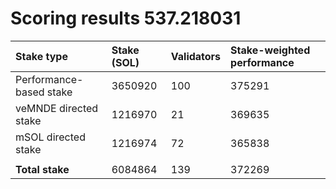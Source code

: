 # Scoring results 537.218031

| Stake type              | Stake (SOL) | Validators | Stake-weighted performance |
|:------------------------|:------------|:-----------|:---------------------------|
| Performance-based stake | 3650920     | 100        | 375291                     |
| veMNDE directed stake   | 1216970     | 21         | 369635                     |
| mSOL directed stake     | 1216974     | 72         | 365838                     |
|                         |             |            |                            |
| **Total stake**         | 6084864     | 139        | 372269                     |
